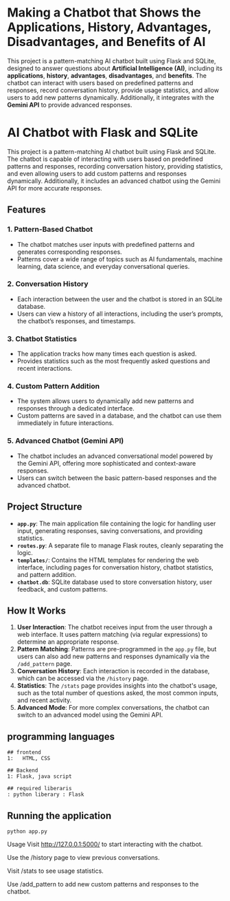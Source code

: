 # Making a Chatbot that Shows the Applications, History, Advantages, Disadvantages, and Benefits of AI

This project is a pattern-matching AI chatbot built using Flask and SQLite, designed to answer questions about **Artificial Intelligence (AI)**, including its **applications**, **history**, **advantages**, **disadvantages**, and **benefits**. The chatbot can interact with users based on predefined patterns and responses, record conversation history, provide usage statistics, and allow users to add new patterns dynamically. Additionally, it integrates with the **Gemini API** to provide advanced responses.

# AI Chatbot with Flask and SQLite

This project is a pattern-matching AI chatbot built using Flask and SQLite. The chatbot is capable of interacting with users based on predefined patterns and responses, recording conversation history, providing statistics, and even allowing users to add custom patterns and responses dynamically. Additionally, it includes an advanced chatbot using the Gemini API for more accurate responses.

## Features

### 1. **Pattern-Based Chatbot**

- The chatbot matches user inputs with predefined patterns and generates corresponding responses.
- Patterns cover a wide range of topics such as AI fundamentals, machine learning, data science, and everyday conversational queries.

### 2. **Conversation History**

- Each interaction between the user and the chatbot is stored in an SQLite database.
- Users can view a history of all interactions, including the user’s prompts, the chatbot’s responses, and timestamps.

### 3. **Chatbot Statistics**

- The application tracks how many times each question is asked.
- Provides statistics such as the most frequently asked questions and recent interactions.

### 4. **Custom Pattern Addition**

- The system allows users to dynamically add new patterns and responses through a dedicated interface.
- Custom patterns are saved in a database, and the chatbot can use them immediately in future interactions.

### 5. **Advanced Chatbot (Gemini API)**

- The chatbot includes an advanced conversational model powered by the Gemini API, offering more sophisticated and context-aware responses.
- Users can switch between the basic pattern-based responses and the advanced chatbot.

## Project Structure

- **`app.py`**: The main application file containing the logic for handling user input, generating responses, saving conversations, and providing statistics.
- **`routes.py`**: A separate file to manage Flask routes, cleanly separating the logic.
- **`templates/`**: Contains the HTML templates for rendering the web interface, including pages for conversation history, chatbot statistics, and pattern addition.
- **`chatbot.db`**: SQLite database used to store conversation history, user feedback, and custom patterns.

## How It Works

1. **User Interaction**: The chatbot receives input from the user through a web interface. It uses pattern matching (via regular expressions) to determine an appropriate response.
2. **Pattern Matching**: Patterns are pre-programmed in the `app.py` file, but users can also add new patterns and responses dynamically via the `/add_pattern` page.
3. **Conversation History**: Each interaction is recorded in the database, which can be accessed via the `/history` page.
4. **Statistics**: The `/stats` page provides insights into the chatbot's usage, such as the total number of questions asked, the most common inputs, and recent activity.
5. **Advanced Mode**: For more complex conversations, the chatbot can switch to an advanced model using the Gemini API.

## programming languages

    ## frontend
    1:   HTML, CSS

    ## Backend
    1: Flask, java script

    ## required liberaris
    : python liberary : Flask

## Running the application

    python app.py

Usage
Visit http://127.0.0.1:5000/ to start interacting with the chatbot.

Use the /history page to view previous conversations.

Visit /stats to see usage statistics.

Use /add_pattern to add new custom patterns and responses to the chatbot.


